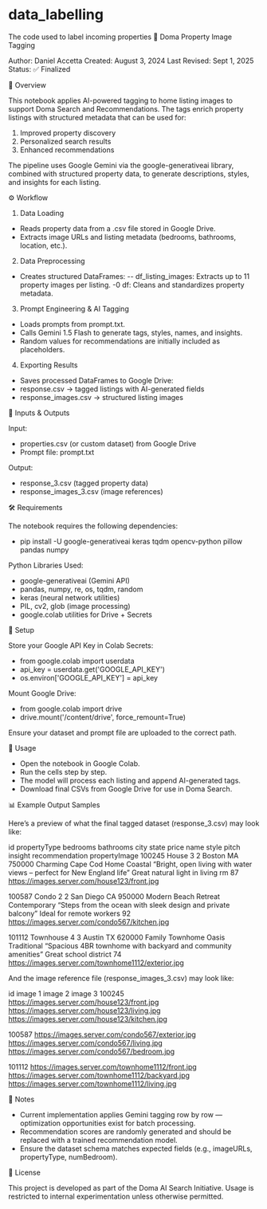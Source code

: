 # data_labelling
The code used to label incoming properties
🏡 Doma Property Image Tagging

Author: Daniel Accetta
Created: August 3, 2024
Last Revised: Sept 1, 2025
Status: ✅ Finalized

📌 Overview

This notebook applies AI-powered tagging to home listing images to support Doma Search and Recommendations. The tags enrich property listings with structured metadata that can be used for:

1. Improved property discovery
2. Personalized search results
3. Enhanced recommendations

The pipeline uses Google Gemini via the google-generativeai library, combined with structured property data, to generate descriptions, styles, and insights for each listing.

⚙️ Workflow
1. Data Loading
- Reads property data from a .csv file stored in Google Drive.
- Extracts image URLs and listing metadata (bedrooms, bathrooms, location, etc.).

2. Data Preprocessing
- Creates structured DataFrames:
-- df_listing_images: Extracts up to 11 property images per listing.
-0 df: Cleans and standardizes property metadata.

3. Prompt Engineering & AI Tagging
- Loads prompts from prompt.txt.
- Calls Gemini 1.5 Flash to generate tags, styles, names, and insights.
- Random values for recommendations are initially included as placeholders.

4. Exporting Results
- Saves processed DataFrames to Google Drive:
- response.csv → tagged listings with AI-generated fields
- response_images.csv → structured listing images

📂 Inputs & Outputs

Input:
- properties.csv (or custom dataset) from Google Drive
- Prompt file: prompt.txt

Output:
- response_3.csv (tagged property data)
- response_images_3.csv (image references)

🛠️ Requirements

The notebook requires the following dependencies:
- pip install -U google-generativeai keras tqdm opencv-python pillow pandas numpy

Python Libraries Used:
- google-generativeai (Gemini API)
- pandas, numpy, re, os, tqdm, random
- keras (neural network utilities)
- PIL, cv2, glob (image processing)
- google.colab utilities for Drive + Secrets

🔑 Setup

Store your Google API Key in Colab Secrets:

- from google.colab import userdata
- api_key = userdata.get('GOOGLE_API_KEY')
- os.environ['GOOGLE_API_KEY'] = api_key


Mount Google Drive:

- from google.colab import drive
- drive.mount('/content/drive', force_remount=True)


Ensure your dataset and prompt file are uploaded to the correct path.

🚀 Usage

- Open the notebook in Google Colab.
- Run the cells step by step.
- The model will process each listing and append AI-generated tags.
- Download final CSVs from Google Drive for use in Doma Search.

📊 Example Output Samples

Here’s a preview of what the final tagged dataset (response_3.csv) may look like:

id	propertyType	bedrooms	bathrooms	city	state	price	name	style	pitch	insight	recommendation	propertyImage
100245	House	3	2	Boston	MA	750000	Charming Cape Cod Home	Coastal	“Bright, open living with water views – perfect for New England life”	Great natural light in living rm	87	https://images.server.com/house123/front.jpg

100587	Condo	2	2	San Diego	CA	950000	Modern Beach Retreat	Contemporary	“Steps from the ocean with sleek design and private balcony”	Ideal for remote workers	92	https://images.server.com/condo567/kitchen.jpg

101112	Townhouse	4	3	Austin	TX	620000	Family Townhome Oasis	Traditional	“Spacious 4BR townhome with backyard and community amenities”	Great school district	74	https://images.server.com/townhome1112/exterior.jpg

And the image reference file (response_images_3.csv) may look like:

id	image 1	image 2	image 3
100245	https://images.server.com/house123/front.jpg
	https://images.server.com/house123/living.jpg
	https://images.server.com/house123/kitchen.jpg

100587	https://images.server.com/condo567/exterior.jpg
	https://images.server.com/condo567/living.jpg
	https://images.server.com/condo567/bedroom.jpg

101112	https://images.server.com/townhome1112/front.jpg
	https://images.server.com/townhome1112/backyard.jpg
	https://images.server.com/townhome1112/living.jpg
 
📌 Notes

- Current implementation applies Gemini tagging row by row — optimization opportunities exist for batch processing.
- Recommendation scores are randomly generated and should be replaced with a trained recommendation model.
- Ensure the dataset schema matches expected fields (e.g., imageURLs, propertyType, numBedroom).

📜 License

This project is developed as part of the Doma AI Search Initiative.
Usage is restricted to internal experimentation unless otherwise permitted.
